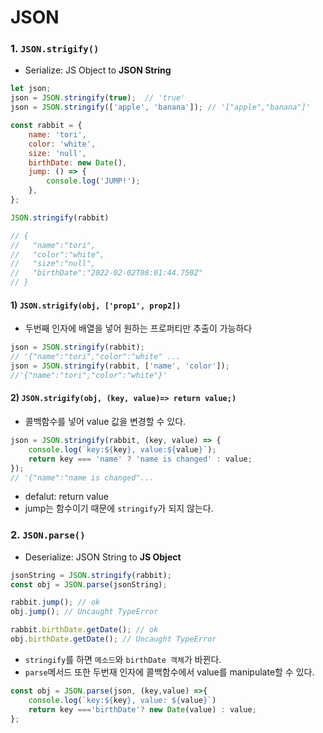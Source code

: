 # JSON

### 1. `JSON.strigify()`
- Serialize: JS Object to **JSON String**

```js
let json;
json = JSON.stringify(true);  // 'true'
json = JSON.stringify(['apple', 'banana']); // '["apple","banana"]'
```

```js
const rabbit = {
    name: 'tori',
    color: 'white',
    size: 'null',
    birthDate: new Date(),
    jump: () => {
        console.log('JUMP!');
    },
};

JSON.stringify(rabbit)

// {
//   "name":"tori",
//   "color":"white",
//   "size":"null",
//   "birthDate":"2022-02-02T08:01:44.750Z"
// }
```
#### 1) `JSON.strigify(obj, ['prop1', prop2])`

- 두번째 인자에 배열을 넣어 원하는 프로퍼티만 추출이 가능하다
```js
json = JSON.stringify(rabbit);
// '{"name":"tori","color":"white" ...
json = JSON.stringify(rabbit, ['name', 'color']);
//'{"name":"tori","color":"white"}'
```
#### 2) `JSON.strigify(obj, (key, value)=> return value;)`

- 콜백함수를 넣어 value 값을 변경할 수 있다.
```js
json = JSON.stringify(rabbit, (key, value) => {
    console.log(`key:${key}, value:${value}`);
    return key === 'name' ? 'name is changed' : value;
});
// '{"name":"name is changed"...
```
- defalut: return value
- jump는 함수이기 때문에 `stringify`가 되지 않는다.


### 2. `JSON.parse()`
- Deserialize: JSON String to **JS Object**

```js
jsonString = JSON.stringify(rabbit);
const obj = JSON.parse(jsonString);

rabbit.jump(); // ok
obj.jump(); // Uncaught TypeError

rabbit.birthDate.getDate(); // ok
obj.birthDate.getDate(); // Uncaught TypeError
```
-  `stringify`를 하면 `메소드`와 `birthDate 객체`가 바뀐다.
-  `parse`메서드 또한 두번재 인자에 콜백함수에서 value를 manipulate할 수 있다.
```js
const obj = JSON.parse(json, (key,value) =>{
    console.log(`key:${key}, value: ${value}`)
    return key ==='birthDate'? new Date(value) : value;
};
```

